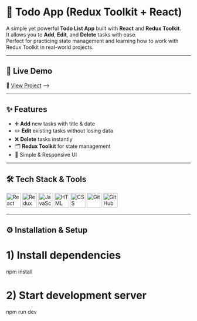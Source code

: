 # 📝 Todo App (Redux Toolkit + React)

A simple yet powerful **Todo List App** built with **React** and **Redux Toolkit**.  
It allows you to **Add**, **Edit**, and **Delete** tasks with ease.  
Perfect for practicing state management and learning how to work with Redux Toolkit in real-world projects.

---

## 🚀 Live Demo
🔗 [View Project](https://your-live-link.vercel.app) -->

---

## ✨ Features
- ➕ **Add** new tasks with title & date
- ✏️ **Edit** existing tasks without losing data
- ❌ **Delete** tasks instantly
- 🗂 **Redux Toolkit** for state management
- 🎯 Simple & Responsive UI

---

## 🛠️ Tech Stack & Tools

<p align="left">
  <img src="https://cdn.jsdelivr.net/gh/devicons/devicon/icons/react/react-original.svg" width="40" height="40" alt="React" />
  <img src="https://cdn.jsdelivr.net/gh/devicons/devicon/icons/redux/redux-original.svg" width="40" height="40" alt="Redux" />
  <img src="https://cdn.jsdelivr.net/gh/devicons/devicon/icons/javascript/javascript-original.svg" width="40" height="40" alt="JavaScript" />
  <img src="https://cdn.jsdelivr.net/gh/devicons/devicon/icons/html5/html5-original.svg" width="40" height="40" alt="HTML" />
  <img src="https://cdn.jsdelivr.net/gh/devicons/devicon/icons/css3/css3-original.svg" width="40" height="40" alt="CSS" />
  <img src="https://cdn.jsdelivr.net/gh/devicons/devicon/icons/git/git-original.svg" width="40" height="40" alt="Git" />
  <img src="https://cdn.jsdelivr.net/gh/devicons/devicon/icons/github/github-original.svg" width="40" height="40" alt="GitHub" />
</p>

---


## ⚙️ Installation & Setup


# 1) Install dependencies
npm install

# 2) Start development server
npm run dev
